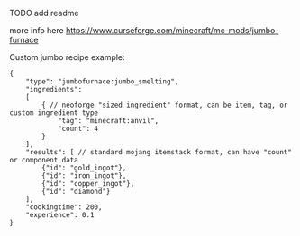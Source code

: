 TODO add readme

more info here
https://www.curseforge.com/minecraft/mc-mods/jumbo-furnace

Custom jumbo recipe example:

```
{
	"type": "jumbofurnace:jumbo_smelting",
	"ingredients":
	[
		{ // neoforge "sized ingredient" format, can be item, tag, or custom ingredient type
			"tag": "minecraft:anvil",
			"count": 4
		}
	],
	"results": [ // standard mojang itemstack format, can have "count" or component data
		{"id": "gold_ingot"},
		{"id": "iron_ingot"},
		{"id": "copper_ingot"},
		{"id": "diamond"}
	],
	"cookingtime": 200,
	"experience": 0.1
}
```
